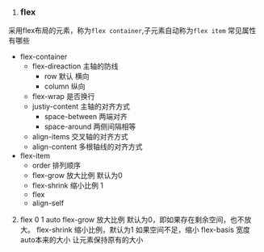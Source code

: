 1. ### flex
  采用flex布局的元素，称为`flex container`,子元素自动称为`flex item`
  常见属性有哪些
  - flex-container
    - flex-direaction 主轴的防线
      - row 默认 横向
      - column 纵向
    - flex-wrap 是否换行
    - justiy-content 主轴的对齐方式
      - space-between 两端对齐
      - space-around 两侧间隔相等
    - align-items 交叉轴的对齐方式
    - align-content 多根轴线的对齐方式
  - flex-item
    - order 排列顺序
    - flex-grow 放大比例 默认为0
    - flex-shrink 缩小比例 1
    - flex
    - align-self
  
2. flex 0 1 auto
  flex-grow 放大比例 默认为0，即如果存在剩余空间，也不放大。
  flex-shrink 缩小比例，默认为1 如果空间不足，缩小
  flex-basis 宽度auto本来的大小
  让元素保持原有的大小